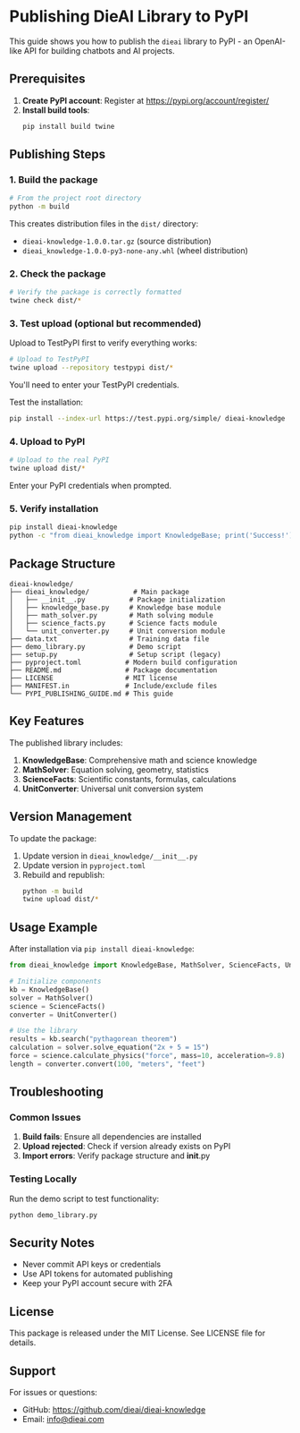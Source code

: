 # Publishing DieAI Library to PyPI

This guide shows you how to publish the `dieai` library to PyPI - an OpenAI-like API for building chatbots and AI projects.

## Prerequisites

1. **Create PyPI account**: Register at https://pypi.org/account/register/
2. **Install build tools**:
   ```bash
   pip install build twine
   ```

## Publishing Steps

### 1. Build the package

```bash
# From the project root directory
python -m build
```

This creates distribution files in the `dist/` directory:
- `dieai-knowledge-1.0.0.tar.gz` (source distribution)
- `dieai_knowledge-1.0.0-py3-none-any.whl` (wheel distribution)

### 2. Check the package

```bash
# Verify the package is correctly formatted
twine check dist/*
```

### 3. Test upload (optional but recommended)

Upload to TestPyPI first to verify everything works:

```bash
# Upload to TestPyPI
twine upload --repository testpypi dist/*
```

You'll need to enter your TestPyPI credentials.

Test the installation:
```bash
pip install --index-url https://test.pypi.org/simple/ dieai-knowledge
```

### 4. Upload to PyPI

```bash
# Upload to the real PyPI
twine upload dist/*
```

Enter your PyPI credentials when prompted.

### 5. Verify installation

```bash
pip install dieai-knowledge
python -c "from dieai_knowledge import KnowledgeBase; print('Success!')"
```

## Package Structure

```
dieai-knowledge/
├── dieai_knowledge/           # Main package
│   ├── __init__.py           # Package initialization
│   ├── knowledge_base.py     # Knowledge base module
│   ├── math_solver.py        # Math solving module
│   ├── science_facts.py      # Science facts module
│   └── unit_converter.py     # Unit conversion module
├── data.txt                  # Training data file
├── demo_library.py           # Demo script
├── setup.py                  # Setup script (legacy)
├── pyproject.toml           # Modern build configuration
├── README.md                # Package documentation
├── LICENSE                  # MIT license
├── MANIFEST.in              # Include/exclude files
└── PYPI_PUBLISHING_GUIDE.md # This guide
```

## Key Features

The published library includes:

1. **KnowledgeBase**: Comprehensive math and science knowledge
2. **MathSolver**: Equation solving, geometry, statistics
3. **ScienceFacts**: Scientific constants, formulas, calculations
4. **UnitConverter**: Universal unit conversion system

## Version Management

To update the package:

1. Update version in `dieai_knowledge/__init__.py`
2. Update version in `pyproject.toml`
3. Rebuild and republish:
   ```bash
   python -m build
   twine upload dist/*
   ```

## Usage Example

After installation via `pip install dieai-knowledge`:

```python
from dieai_knowledge import KnowledgeBase, MathSolver, ScienceFacts, UnitConverter

# Initialize components
kb = KnowledgeBase()
solver = MathSolver()
science = ScienceFacts()
converter = UnitConverter()

# Use the library
results = kb.search("pythagorean theorem")
calculation = solver.solve_equation("2x + 5 = 15")
force = science.calculate_physics("force", mass=10, acceleration=9.8)
length = converter.convert(100, "meters", "feet")
```

## Troubleshooting

### Common Issues

1. **Build fails**: Ensure all dependencies are installed
2. **Upload rejected**: Check if version already exists on PyPI
3. **Import errors**: Verify package structure and __init__.py

### Testing Locally

Run the demo script to test functionality:
```bash
python demo_library.py
```

## Security Notes

- Never commit API keys or credentials
- Use API tokens for automated publishing
- Keep your PyPI account secure with 2FA

## License

This package is released under the MIT License. See LICENSE file for details.

## Support

For issues or questions:
- GitHub: https://github.com/dieai/dieai-knowledge
- Email: info@dieai.com